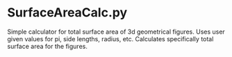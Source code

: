 # SurfaceAreaCalc.py
Simple calculator for total surface area of 3d geometrical figures.
Uses user given values for pi, side lengths, radius, etc.
Calculates specifically total surface area for the figures.


